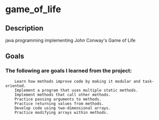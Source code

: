 # game_of_life

## Description

java programming implementing John Conway's Game of Life

## Goals

### The following are goals I learned from the project:

        Learn how methods improve code by making it modular and task-oriented.
        Implement a program that uses multiple static methods.
        Implement methods that call other methods.
        Practice passing arguments to methods.
        Practice returning values from methods.
        Develop code using two-dimensional arrays.
        Practice modifying arrays within methods.
